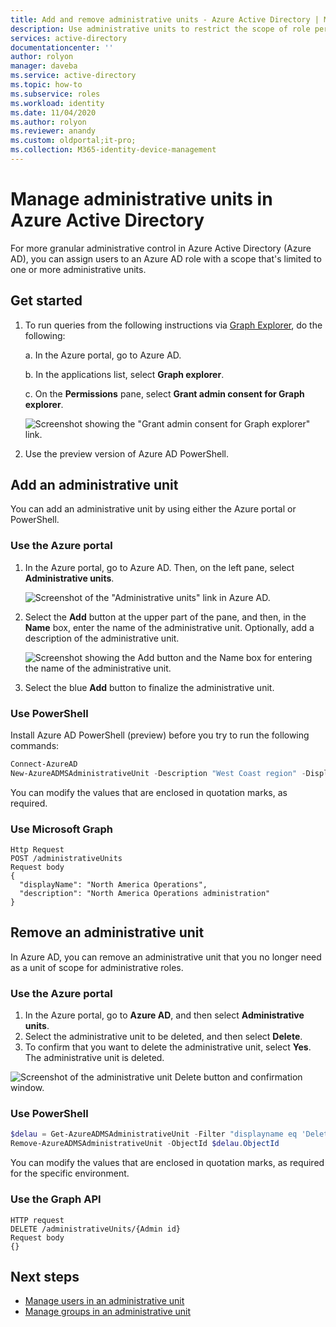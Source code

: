 ```yaml
---
title: Add and remove administrative units - Azure Active Directory | Microsoft Docs
description: Use administrative units to restrict the scope of role permissions in Azure Active Directory.
services: active-directory
documentationcenter: ''
author: rolyon
manager: daveba
ms.service: active-directory
ms.topic: how-to
ms.subservice: roles
ms.workload: identity
ms.date: 11/04/2020
ms.author: rolyon
ms.reviewer: anandy
ms.custom: oldportal;it-pro;
ms.collection: M365-identity-device-management
---
```


# Manage administrative units in Azure Active Directory

For more granular administrative control in Azure Active Directory (Azure AD), you can assign users to an Azure AD role with a scope that's limited to one or more administrative units.

## Get started

1. To run queries from the following instructions via [Graph Explorer](https://aka.ms/ge), do the following:

    a. In the Azure portal, go to Azure AD. 
    
    b. In the applications list, select **Graph explorer**.
    
    c. On the **Permissions** pane, select **Grant admin consent for Graph explorer**.

    ![Screenshot showing the "Grant admin consent for Graph explorer" link.](./media/admin-units-manage/select-graph-explorer.png)


1. Use the preview version of Azure AD PowerShell.

## Add an administrative unit

You can add an administrative unit by using either the Azure portal or PowerShell.

### Use the Azure portal

1. In the Azure portal, go to Azure AD. Then, on the left pane, select **Administrative units**.

    ![Screenshot of the "Administrative units" link in Azure AD.](./media/admin-units-manage/nav-to-admin-units.png)

1. Select the **Add** button at the upper part of the pane, and then, in the **Name** box, enter the name of the administrative unit. Optionally, add a description of the administrative unit.

    ![Screenshot showing the Add button and the Name box for entering the name of the administrative unit.](./media/admin-units-manage/add-new-admin-unit.png)

1. Select the blue **Add** button to finalize the administrative unit.

### Use PowerShell

Install Azure AD PowerShell (preview) before you try to run the following commands:

```powershell
Connect-AzureAD
New-AzureADMSAdministrativeUnit -Description "West Coast region" -DisplayName "West Coast"
```

You can modify the values that are enclosed in quotation marks, as required.

### Use Microsoft Graph

```http
Http Request
POST /administrativeUnits
Request body
{
  "displayName": "North America Operations",
  "description": "North America Operations administration"
}
```

## Remove an administrative unit

In Azure AD, you can remove an administrative unit that you no longer need as a unit of scope for administrative roles.

### Use the Azure portal

1. In the Azure portal, go to **Azure AD**, and then select **Administrative units**. 
1. Select the administrative unit to be deleted, and then select **Delete**. 
1. To confirm that you want to delete the administrative unit, select **Yes**. The administrative unit is deleted.

![Screenshot of the administrative unit Delete button and confirmation window.](./media/admin-units-manage/select-admin-unit-to-delete.png)

### Use PowerShell

```powershell
$delau = Get-AzureADMSAdministrativeUnit -Filter "displayname eq 'DeleteMe Admin Unit'"
Remove-AzureADMSAdministrativeUnit -ObjectId $delau.ObjectId
```

You can modify the values that are enclosed in quotation marks, as required for the specific environment.

### Use the Graph API

```http
HTTP request
DELETE /administrativeUnits/{Admin id}
Request body
{}
```

## Next steps

* [Manage users in an administrative unit](admin-units-add-manage-users.md)
* [Manage groups in an administrative unit](admin-units-add-manage-groups.md)
